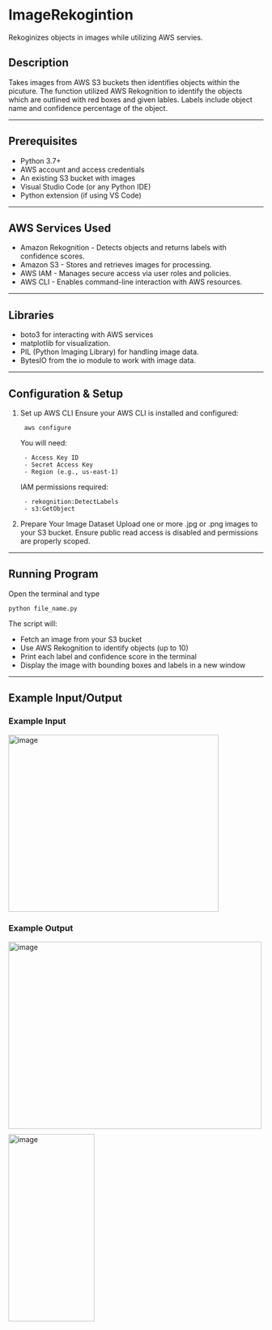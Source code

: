 # ImageRekogintion
Rekoginizes objects in images while utilizing AWS servies.

## Description
Takes images from AWS S3 buckets then identifies objects within the picuture. The function utilized AWS Rekognition to identify the objects which are outlined with red boxes and given lables. Labels include object name and confidence percentage of the object.

---

## Prerequisites

- Python 3.7+
- AWS account and access credentials
- An existing S3 bucket with images
- Visual Studio Code (or any Python IDE)
- Python extension (if using VS Code)

--- 

## AWS Services Used

- Amazon Rekognition - Detects objects and returns labels with confidence scores.
- Amazon S3 - Stores and retrieves images for processing.
- AWS IAM - Manages secure access via user roles and policies.
- AWS CLI - Enables command-line interaction with AWS resources.

---

## Libraries

- boto3 for interacting with AWS services
- matplotlib for visualization.
- PIL (Python Imaging Library) for handling image data.
- BytesIO from the io module to work with image data.

--- 
## Configuration & Setup

1. Set up AWS CLI
        Ensure your AWS CLI is installed and configured:

        aws configure
   
   You will need:
   
        - Access Key ID
        - Secret Access Key
        - Region (e.g., us-east-1)

   IAM permissions required:
   
        - rekognition:DetectLabels
        - s3:GetObject


3. Prepare Your Image Dataset
           Upload one or more .jpg or .png images to your S3 bucket. Ensure public read access is disabled and permissions are properly scoped.

---

## Running Program
Open the terminal and type

    python file_name.py

The script will:
- Fetch an image from your S3 bucket
- Use AWS Rekognition to identify objects (up to 10)
- Print each label and confidence score in the terminal
- Display the image with bounding boxes and labels in a new window

---

## Example Input/Output

### Example Input

<img width="415" height="350" alt="image" src="https://github.com/user-attachments/assets/6de251f0-2034-4b1b-8c2e-a999fc0eae6b" />


### Example Output

<div style="display: flex; gap: 10px; flex-wrap: wrap;">
<img width="500" height="370" alt="image" src="https://github.com/user-attachments/assets/52abf8cd-2bf1-4811-b247-e5592a45c572" />
<img width="170" height="370" alt="image" src="https://github.com/user-attachments/assets/e79d38c6-a503-4b3f-bdb4-c83a2a4b6d51" />
</div>


